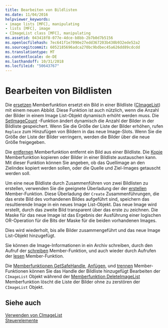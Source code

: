 ```yaml
---
title: Bearbeiten von Bildlisten
ms.date: 11/04/2016
helpviewer_keywords:
- image lists [MFC], manipulating
- lists [MFC], image
- CImageList class [MFC], manipulating
ms.assetid: 043418f8-077e-4dce-b8bb-2b7b0d7b5156
ms.openlocfilehash: 7ec641f1e7090e27edd367203b430b932ede52a2
ms.sourcegitcommit: 6052185696adca270bc9bdbec45a626dd89cdcdd
ms.translationtype: MT
ms.contentlocale: de-DE
ms.lasthandoff: 10/31/2018
ms.locfileid: "50643767"
---
```

# <a name="manipulating-image-lists"></a>Bearbeiten von Bildlisten

Die [ersetzen](../mfc/reference/cimagelist-class.md#replace) Memberfunktion ersetzt ein Bild in einer Bildliste ([CImageList](../mfc/reference/cimagelist-class.md)) mit einem neuen Abbild. Diese Funktion ist auch nützlich, wenn die Anzahl der Bilder in einem Image List-Objekt dynamisch erhöht werden muss. Die [SetImageCount](../mfc/reference/cimagelist-class.md#setimagecount) -Funktion ändert dynamisch die Anzahl der Bilder in der Bildliste gespeichert. Wenn Sie die Größe der Liste der Bilder erhöhen, rufen `Replace` zum Hinzufügen von Bildern in das neue Image-Slots. Wenn Sie die Größe der Liste der Bilder verringern, werden die Bilder über die neue Größe freigegeben.

Die [entfernen](../mfc/reference/cimagelist-class.md#remove) Memberfunktion entfernt ein Bild aus einer Bildliste. Die [Kopie](../mfc/reference/cimagelist-class.md#copy) Memberfunktion kopieren oder Bilder in einer Bildliste austauschen kann. Mit dieser Funktion können Sie angeben, ob das Quellimage an den Zielindex kopiert werden sollen, oder die Quelle und Ziel-Images getauscht werden soll.

Um eine neue Bildliste durch Zusammenführen von zwei Bildlisten zu erstellen, verwenden Sie die geeignete Überladung der der [erstellen](../mfc/reference/cimagelist-class.md#create) Member-Funktion. Diese Überladung der `Create` Zusammenführungen, die das erste Bild des vorhandenen Bildes aufgeführt sind, speichern das resultierende Image in ein neues Image List-Objekt. Das neue Image wird erstellt, durch das zweite Bild transparent über das erste zu zeichnen. Die Maske für das neue Image ist das Ergebnis der Ausführung einer logischen OR-Operation für die Bits der Maske für die beiden vorhandenen Images.

Dies wird wiederholt, bis alle Bilder zusammengeführt und das neue Image List-Objekt hinzugefügt.

Sie können die Image-Informationen in ein Archiv schreiben, durch den Aufruf der [schreiben](../mfc/reference/cimagelist-class.md#write) Member-Funktion, und auch wieder durch Aufrufen der [lesen](../mfc/reference/cimagelist-class.md#read) Member-Funktion.

Die [Memberfunktionen GetSafeHandle](../mfc/reference/cimagelist-class.md#getsafehandle), [Anfügen](../mfc/reference/cimagelist-class.md#attach), und [trennen](../mfc/reference/cimagelist-class.md#detach) Member-Funktionen können Sie das Handle der Bildliste hinzugefügt Bearbeiten der `CImageList` Objekt während der [Memberfunktion DeleteImageList](../mfc/reference/cimagelist-class.md#deleteimagelist) Memberfunktion löscht die Liste der Bilder ohne zu zerstören der `CImageList` Objekt.

## <a name="see-also"></a>Siehe auch

[Verwenden von CImageList](../mfc/using-cimagelist.md)<br/>
[Steuerelemente](../mfc/controls-mfc.md)

